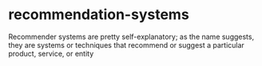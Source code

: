 # recommendation-systems
Recommender systems are pretty self-explanatory; as the name suggests, they are systems or techniques that recommend or suggest a particular product, service, or entity
